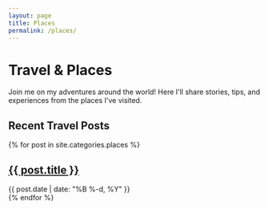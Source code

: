 ```yaml
---
layout: page
title: Places
permalink: /places/
---
```


# Travel & Places

Join me on my adventures around the world! Here I'll share stories, tips, and experiences from the places I've visited.

## Recent Travel Posts

{% for post in site.categories.places %}
  <div class="post-preview">
    <h2><a href="{{ post.url }}">{{ post.title }}</a></h2>
    <span class="post-date">{{ post.date | date: "%B %-d, %Y" }}</span>
  </div>
{% endfor %} 